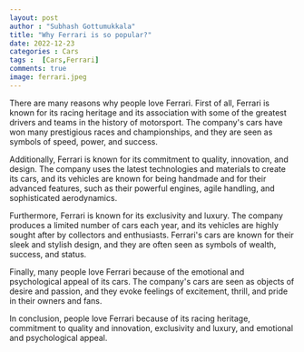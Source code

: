 ```yaml
---
layout: post
author : "Subhash Gottumukkala"
title: "Why Ferrari is so popular?"
date: 2022-12-23
categories : Cars
tags :  [Cars,Ferrari]
comments: true
image: ferrari.jpeg
---
```


<script async src="https://pagead2.googlesyndication.com/pagead/js/adsbygoogle.js?client=ca-pub-2125431543426665"
     crossorigin="anonymous"></script>
<ins class="adsbygoogle"
     style="display:block; text-align:center;"
     data-ad-layout="in-article"
     data-ad-format="fluid"
     data-ad-client="ca-pub-2125431543426665"
     data-ad-slot="3654420654"></ins>
<script>
     (adsbygoogle = window.adsbygoogle || []).push({});
</script>

There are many reasons why people love Ferrari. First of all, Ferrari is known for its racing heritage and its association with some of the greatest drivers and teams in the history of motorsport. The company's cars have won many prestigious races and championships, and they are seen as symbols of speed, power, and success.

Additionally, Ferrari is known for its commitment to quality, innovation, and design. The company uses the latest technologies and materials to create its cars, and its vehicles are known for being handmade and for their advanced features, such as their powerful engines, agile handling, and sophisticated aerodynamics.

Furthermore, Ferrari is known for its exclusivity and luxury. The company produces a limited number of cars each year, and its vehicles are highly sought after by collectors and enthusiasts. Ferrari's cars are known for their sleek and stylish design, and they are often seen as symbols of wealth, success, and status.

Finally, many people love Ferrari because of the emotional and psychological appeal of its cars. The company's cars are seen as objects of desire and passion, and they evoke feelings of excitement, thrill, and pride in their owners and fans.

In conclusion, people love Ferrari because of its racing heritage, commitment to quality and innovation, exclusivity and luxury, and emotional and psychological appeal.
